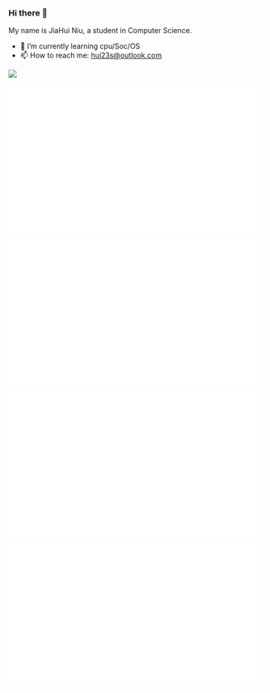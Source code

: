 ### Hi there 👋

<!--
**hui23s/hui23s** is a ✨ _special_ ✨ repository because its `README.md` (this file) appears on your GitHub profile.

Here are some ideas to get you started:

- 🔭 I’m currently working on ...
- 🌱 I’m currently learning ...
- 👯 I’m looking to collaborate on ...
- 🤔 I’m looking for help with ...
- 💬 Ask me about ...
- 📫 How to reach me: ...
- 😄 Pronouns: ...
- ⚡ Fun fact: ...
-->

My name is JiaHui Niu, a student in Computer Science.

- 🌱 I’m currently learning cpu/Soc/OS
- 📫 How to reach me: hui23s@outlook.com

![](https://raw.githubusercontent.com/hui23s/hui23s/main/assets/github-contribution-grid-snake.svg)

![](https://raw.githubusercontent.com/hui23s/github-stats/master/generated/overview.svg#gh-dark-mode-only)
![](https://raw.githubusercontent.com/hui23s/github-stats/master/generated/overview.svg#gh-light-mode-only)
![](https://raw.githubusercontent.com/hui23s/github-stats/master/generated/languages.svg#gh-dark-mode-only)
![](https://raw.githubusercontent.com/hui23s/github-stats/master/generated/languages.svg#gh-light-mode-only)
